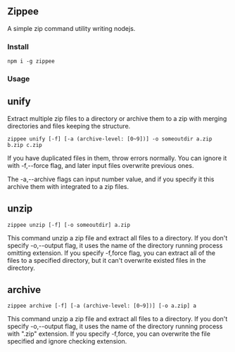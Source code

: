 ## Zippee

A simple zip command utility writing nodejs.

### Install

```shell
npm i -g zippee
```

### Usage

## unify

Extract multiple zip files to a directory or archive them to a zip with merging directories and files keeping the structure.

```shell
zippee unify [-f] [-a (archive-level: [0~9])] -o someoutdir a.zip b.zip c.zip
```

If you have duplicated files in them, throw errors normally. You can ignore it with -f,--force flag, and later input files overwrite previous ones.

The -a,--archive flags can input number value, and if you specify it this archive them with integrated to a zip files.

## unzip

```shell
zippee unzip [-f] [-o someoutdir] a.zip
```

This command unzip a zip file and extract all files to a directory. If you don't specify -o,--output flag, it uses the name of the directory running process omitting extension. If you specify -f,force flag, you can extract all of the files to a specified directory, but it can't overwrite existed files in the directory.

## archive

```shell
zippee archive [-f] [-a (archive-level: [0~9])] [-o a.zip] a
```

This command unzip a zip file and extract all files to a directory. If you don't specify -o,--output flag, it uses the name of the directory running process with ".zip" extension. If you specify -f,force, you can overwrite the file specified and ignore checking extension.

